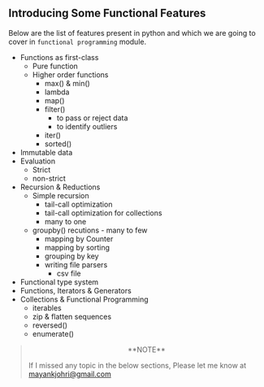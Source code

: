 
## Introducing Some Functional Features

Below are the list of features present in python and which we are going to cover in `functional programming` module.

- Functions as first-class
    - Pure function
    - Higher order functions
        - max() & min()
        - lambda
        - map()
        - filter() 
            - to pass or reject data
            -  to identify outliers
        - iter()
        - sorted()
- Immutable data 
- Evaluation
    - Strict 
    - non-strict
- Recursion & Reductions
    - Simple recursion
        - tail-call optimization
        - tail-call optimization for collections
        - many to one
    - groupby() recutions - many to few
        - mapping by Counter
        - mapping by sorting
        - grouping by key
        - writing file parsers
            - csv file
- Functional type system
- Functions, Iterators & Generators
- Collections  & Functional Programming
    - iterables
    - zip & flatten sequences
    - reversed()
    - enumerate()

> <center>**NOTE**</center>
> 
> If I missed any topic in the below sections, Please let me know at mayankjohri@gmail.com
